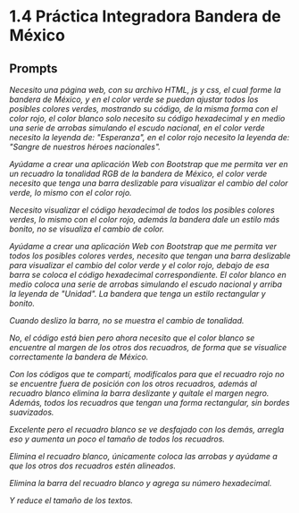 # 1.4 Práctica Integradora Bandera de México

## Prompts
_Necesito una página web, con su archivo HTML, js y css, el cual forme la bandera de México, y en el color verde se puedan ajustar todos los posibles colores verdes, mostrando su código, de la misma forma con el color rojo, el color blanco solo necesito su código hexadecimal y en medio una serie de arrobas simulando el escudo nacional, en el color verde necesito la leyenda de: "Esperanza", en el color rojo necesito la leyenda de: "Sangre de nuestros héroes nacionales"._

_Ayúdame a crear una aplicación Web con Bootstrap que me permita ver en un recuadro la tonalidad RGB de la bandera de México, el color verde necesito que tenga una barra deslizable para visualizar el cambio del color verde, lo mismo con el color rojo._

_Necesito visualizar el código hexadecimal de todos los posibles colores verdes, lo mismo con el color rojo, además la bandera dale un estilo más bonito, no se visualiza el cambio de color._

_Ayúdame a crear una aplicación Web con Bootstrap que me permita ver todos los posibles colores verdes, necesito que tengan una barra deslizable para visualizar el cambio del color verde y el color rojo, debajo de esa barra se coloca el código hexadecimal correspondiente. El color blanco en medio coloca una serie de arrobas simulando el escudo nacional y arriba la leyenda de "Unidad". La bandera que tenga un estilo rectangular y bonito._

_Cuando deslizo la barra, no se muestra el cambio de tonalidad._

_No, el código está bien pero ahora necesito que el color blanco se encuentre al margen de los otros dos recuadros, de forma que se visualice correctamente la bandera de México._

_Con los códigos que te compartí, modifícalos para que el recuadro rojo no se encuentre fuera de posición con los otros recuadros, además al recuadro blanco elimina la barra deslizante y quítale el margen negro. Además, todos los recuadros que tengan una forma rectangular, sin bordes suavizados._

_Excelente pero el recuadro blanco se ve desfajado con los demás, arregla eso y aumenta un poco el tamaño de todos los recuadros._

_Elimina el recuadro blanco, únicamente coloca las arrobas y ayúdame a que los otros dos recuadros estén alineados._

_Elimina la barra del recuadro blanco y agrega su número hexadecimal._

_Y reduce el tamaño de los textos._
